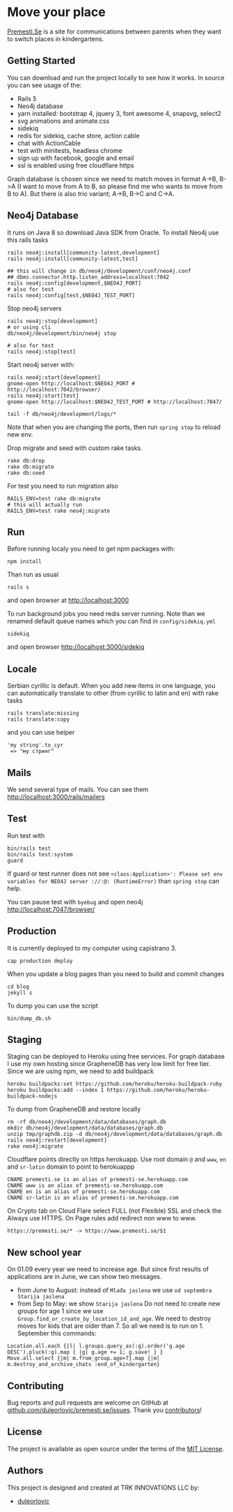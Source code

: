 # Move your place

<a href="http;//www.premesti.se">Premesti.Se</a> is a site for communications
between parents when they want to switch places in kindergartens.

## Getting Started

You can download and run the project locally to see how it works.
In source you can see usage of the:

* Rails 5
* Neo4j database
* yarn installed: bootstrap 4, jquery 3, font awesome 4, snapsvg, select2
* svg animations and animate.css
* sidekiq
* redis for sidekiq, cache store, action cable
* chat with ActionCable
* test with minitests, headless chrome
* sign up with facebook, google and email
* ssl is enabled using free cloudflare https

Graph database is chosen since we need to match moves in format A->B, B->A
(I want to move from A to B, so please find me who wants to move from B to A).
But there is also trio variant; A->B, B->C and C->A.

## Neo4j Database

It runs on Java 8 so download Java SDK from Oracle.
To install Neo4j use this rails tasks

~~~
rails neo4j:install[community-latest,development]
rails neo4j:install[community-latest,test]

## this will change in db/neo4j/development/conf/neo4j.conf
## dbms.connector.http.listen_address=localhost:7042
rails neo4j:config[development,$NEO4J_PORT]
# also for test
rails neo4j:config[test,$NEO4J_TEST_PORT]
~~~

Stop neo4j servers
```
rails neo4j:stop[development]
# or using cli
db/neo4j/development/bin/neo4j stop

# also for test
rails neo4j:stop[test]
```

Start neo4j server with:

~~~
rails neo4j:start[development]
gnome-open http://localhost:$NEO4J_PORT # http://localhost:7042/browser/
rails neo4j:start[test]
gnome-open http://localhost:$NEO4J_TEST_PORT # http://localhost:7047/

tail -f db/neo4j/development/logs/*
~~~

Note that when you are changing the ports, then run `spring stop` to reload new
env.

Drop migrate and seed with custom rake tasks.

~~~
rake db:drop
rake db:migrate
rake db:seed
~~~

For test you need to run migration also

~~~
RAILS_ENV=test rake db:migrate
# this will actually run
RAILS_ENV=test rake neo4j:migrate
~~~

## Run

Before running localy you need to get npm packages with:

~~~
npm install
~~~

Than run as usual

~~~
rails s
~~~

and open browser at <http://localhost:3000>

To run background jobs you need redis server running. Note than we renamed
default queue names which you can find in `config/sidekiq.yml`

~~~
sidekiq
~~~

and open browser <http://localhost:3000/sidekiq>

## Locale

Serbian cyrillic is default. When you add new items in one language, you can
automatically translate to other (from cyrillic to latin and en) with rake tasks

~~~
rails translate:missing
rails translate:copy
~~~

and you can use helper

~~~
'my string'.to_cyr
 => "мy стринг"
~~~

## Mails

We send several type of mails. You can see them
<http://localhost:3000/rails/mailers>

## Test

Run test with

~~~
bin/rails test
bin/rails test:system
guard
~~~

If guard or test runner does not see `<class:Application>': Please set env
variables for NEO4J server ://:@: (RuntimeError)` than `spring stop` can help.

You can pause test with `byebug` and open neo4j <http://localhost:7047/browser/>

## Production

It is currently deployed to my computer using capistrano 3.

```
cap production deploy
```

When you update a blog pages than you need to build and commit changes

```
cd blog
jekyll s

```

To dump you can use the script

```
bin/dump_db.sh
```

## Staging

Staging can be deployed to Heroku using free services. For graph database I use
my own hosting since GrapheneDB has very low limit for free tier.
Since we are using npm, we need to add buildpack

```
heroku buildpacks:set https://github.com/heroku/heroku-buildpack-ruby
heroku buildpacks:add --index 1 https://github.com/heroku/heroku-buildpack-nodejs
```
To dump from GrapheneDB and restore locally

~~~
rm -rf db/neo4j/development/data/databases/graph.db
mkdir db/neo4j/development/data/databases/graph.db
unzip tmp/graphdb.zip -d db/neo4j/development/data/databases/graph.db
rails neo4j:restart[development]
rake neo4j:migrate
~~~

Cloudflare points directly on https herokuapp.
Use root domain `@` and `www`, `en` and `sr-latin` domain to point to herokuappp
```
CNAME premesti.se is an alias of premesti-se.herokuapp.com
CNAME www is an alias of premesti-se.herokuapp.com
CNAME en is an alias of premesti-se.herokuapp.com
CNAME sr-latin is an alias of premesti-se.herokuapp.com
```
On Crypto tab on Cloud Flare select FULL (not Flexible) SSL and check the Always use HTTPS.
On Page rules add redirect non www to www.

~~~
https://premesti.se/* -> https://www.premesti.se/$1
~~~

## New school year

On 01.09 every year we need to increase age. But since first results of
applications are in June, we can show two messages.
* from June to August: instead of `Mlađa jaslena` we use `od septembra Starija jaslena`
* from Sep to May: we show `Starija jaslena`
Do not need to create new groups for age 1 since we use
`Group.find_or_create_by_location_id_and_age`.
We need to destroy moves for kids that are older than 7.
So all we need is to run on 1. September this commands:

~~~
Location.all.each {|l| l.groups.query_as(:g).order('g.age DESC').pluck(:g).map { |g| g.age += 1; g.save! } }
Move.all.select {|m| m.from_group.age>7}.map {|m| m.destroy_and_archive_chats :end_of_kindergarten}
~~~

## Contributing

Bug reports and pull requests are welcome on GitHub at
[github.com/duleorlovic/premesti.se/issues].
Thank you [contributors]!

[github.com/duleorlovic/premesti.se/issues]: https://github.com/duleorlovic/premesti.se/issues
[contributors]: https://github.com/duleorlovic/premesti.se/graphs/contributors

## License

The project is available as open source under the terms of the
[MIT License](http://opensource.org/licenses/MIT).

## Authors

This project is designed and created at TRK INNOVATIONS LLC by:

* [duleorlovic](https://github.com/duleorlovic)
